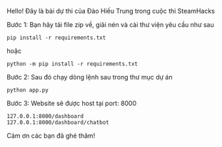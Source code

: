 Hello!
Đây là bài dự thi của Đào Hiếu Trung trong cuộc thi SteamHacks

Bước 1: Bạn hãy tải file zip về, giải nén và cài thư viện yêu cầu như sau




    pip install -r requirements.txt
hoặc



    python -m pip install -r requirements.txt
Bước 2: Sau đó chạy dòng lệnh sau trong thư mục dự án




    python app.py
Bước 3: Website sẽ được host tại port: 8000




    127.0.0.1:8000/dashboard
    127.0.0.1:8000/dashboard/chatbot
Cảm ơn các bạn đã ghé thăm!
